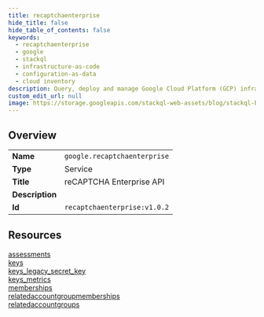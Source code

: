 ```yaml
---
title: recaptchaenterprise
hide_title: false
hide_table_of_contents: false
keywords:
  - recaptchaenterprise
  - google
  - stackql
  - infrastructure-as-code
  - configuration-as-data
  - cloud inventory
description: Query, deploy and manage Google Cloud Platform (GCP) infrastructure and resources using SQL
custom_edit_url: null
image: https://storage.googleapis.com/stackql-web-assets/blog/stackql-blog-post-featured-image.png
---
```

  
    

## Overview
<table><tbody>
<tr><td><b>Name</b></td><td><code>google.recaptchaenterprise</code></td></tr>
<tr><td><b>Type</b></td><td>Service</td></tr>
<tr><td><b>Title</b></td><td>reCAPTCHA Enterprise API</td></tr>
<tr><td><b>Description</b></td><td></td></tr>
<tr><td><b>Id</b></td><td><code>recaptchaenterprise:v1.0.2</code></td></tr>
</tbody></table>

## Resources
<div class="row">
<div class="providerDocColumn">
<a href="/providers/google/recaptchaenterprise/assessments/">assessments</a><br />
<a href="/providers/google/recaptchaenterprise/keys/">keys</a><br />
<a href="/providers/google/recaptchaenterprise/keys_legacy_secret_key/">keys_legacy_secret_key</a><br />
<a href="/providers/google/recaptchaenterprise/keys_metrics/">keys_metrics</a><br />
</div>
<div class="providerDocColumn">
<a href="/providers/google/recaptchaenterprise/memberships/">memberships</a><br />
<a href="/providers/google/recaptchaenterprise/relatedaccountgroupmemberships/">relatedaccountgroupmemberships</a><br />
<a href="/providers/google/recaptchaenterprise/relatedaccountgroups/">relatedaccountgroups</a><br />
</div>
</div>
